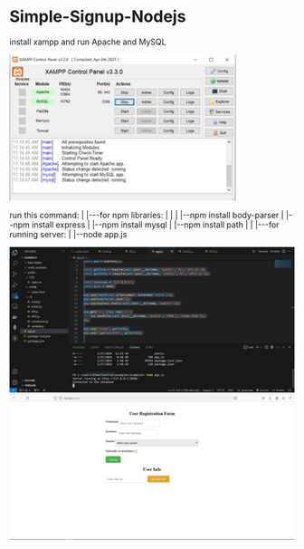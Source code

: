 # Simple-Signup-Nodejs

install xampp and run Apache and MySQL

<img src="1.JPG" width=400>

run this command:
|
|---for npm libraries:
|   |
|   |--npm install body-parser
|   |--npm install express
|   |--npm install mysql
|   |--npm install path
|
|
|---for running server:
    |
    |--node app.js

<img src="2.JPG">

<img src="Capture.JPG">


